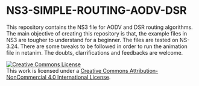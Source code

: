 # NS3-SIMPLE-ROUTING-AODV-DSR
This repository contains the NS3 file for AODV and DSR routing algorithms. The main objective of creating this repository is that, the example files in NS3 are tougher to understand for a beginner. The files are tested on NS-3.24. There are some tweaks to be followed in order to run the animation file in netanim. The doubts, clarrifications and feedbacks are welcome.

<a rel="license" href="http://creativecommons.org/licenses/by-nc/4.0/"><img alt="Creative Commons License" style="border-width:0" src="https://i.creativecommons.org/l/by-nc/4.0/88x31.png" /></a><br />This work is licensed under a <a rel="license" href="http://creativecommons.org/licenses/by-nc/4.0/">Creative Commons Attribution-NonCommercial 4.0 International License</a>.


